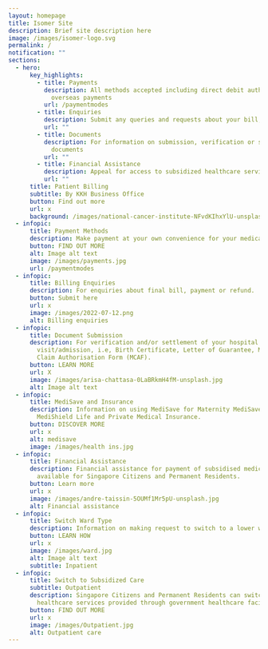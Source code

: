 ```yaml
---
layout: homepage
title: Isomer Site
description: Brief site description here
image: /images/isomer-logo.svg
permalink: /
notification: ""
sections:
  - hero:
      key_highlights:
        - title: Payments
          description: All methods accepted including direct debit authorisation and
            overseas payments
          url: /paymentmodes
        - title: Enquiries
          description: Submit any queries and requests about your bill, payments and refunds
          url: ""
        - title: Documents
          description: For information on submission, verification or settlement of
            documents
          url: ""
        - title: Financial Assistance
          description: Appeal for access to subsidized healthcare services
          url: ""
      title: Patient Billing
      subtitle: By KKH Business Office
      button: Find out more
      url: x
      background: /images/national-cancer-institute-NFvdKIhxYlU-unsplash.jpg
  - infopic:
      title: Payment Methods
      description: Make payment at your own convenience for your medical needs and expenses.
      button: FIND OUT MORE
      alt: Image alt text
      image: /images/payments.jpg
      url: /paymentmodes
  - infopic:
      title: Billing Enquiries
      description: For enquiries about final bill, payment or refund.
      button: Submit here
      url: x
      image: /images/2022-07-12.png
      alt: Billing enquiries
  - infopic:
      title: Document Submission
      description: For verification and/or settlement of your hospital
        visit/admission, i.e, Birth Certificate, Letter of Guarantee, Medisave
        Claim Authorisation Form (MCAF).
      button: LEARN MORE
      url: X
      image: /images/arisa-chattasa-0LaBRkmH4fM-unsplash.jpg
      alt: Image alt text
  - infopic:
      title: MediSave and Insurance
      description: Information on using MediSave for Maternity MediSave Package,
        MediShield Life and Private Medical Insurance.
      button: DISCOVER MORE
      url: x
      alt: medisave
      image: /images/health ins.jpg
  - infopic:
      title: Financial Assistance
      description: Financial assistance for payment of subsidised medical bills is
        available for Singapore Citizens and Permanent Residents.
      button: Learn more
      url: x
      image: /images/andre-taissin-5OUMf1Mr5pU-unsplash.jpg
      alt: Financial assistance
  - infopic:
      title: Switch Ward Type
      description: Information on making request to switch to a lower ward type.
      button: LEARN HOW
      url: x
      image: /images/ward.jpg
      alt: Image alt text
      subtitle: Inpatient
  - infopic:
      title: Switch to Subsidized Care
      subtitle: Outpatient
      description: Singapore Citizens and Permanent Residents can switch to subsidised
        healthcare services provided through government healthcare facilities.
      button: FIND OUT MORE
      url: x
      image: /images/Outpatient.jpg
      alt: Outpatient care
---
```


